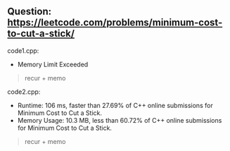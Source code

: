 ## Question: https://leetcode.com/problems/minimum-cost-to-cut-a-stick/

code1.cpp:
* Memory Limit Exceeded
> recur + memo

code2.cpp:
* Runtime: 106 ms, faster than 27.69% of C++ online submissions for Minimum Cost to Cut a Stick.
* Memory Usage: 10.3 MB, less than 60.72% of C++ online submissions for Minimum Cost to Cut a Stick.
> recur + memo